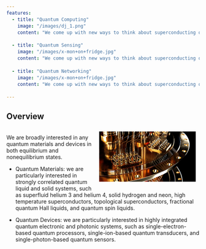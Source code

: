 ```yaml
---
features:
  - title: "Quantum Computing"
    image: "/images/dj_1.png"
    content: "We come up with new ways to think about superconducting quantum circuits. We are studying ways to make quantum memories, perform error correction, and topologically protected qubits. We come up with new ways to think about superconducting quantum circuits. We are studying ways to make quantum memories, perform error correction, and topologically protected qubits. We come up with new ways to think about superconducting quantum circuits. We are studying ways to make quantum memories, perform error correction, and topologically protected"

  - title: "Quantum Sensing"
    image: "/images/x-mon+on+fridge.jpg"
    content: "We come up with new ways to think about superconducting quantum circuits. We are studying ways to make quantum memories, perform error correction, and topologically protected qubits."

  - title: "Quantum Networking"
    image: "/images/x-mon+on+fridge.jpg"
    content: "We come up with new ways to think about superconducting quantum circuits. We are studying ways to make quantum memories, perform error correction, and topologically protected qubits."

--- 
```

## Overview

<img src="qc1.jpg" width="50%" style="float: right; padding: 10px;">

<br />
We are broadly interested in any quantum materials and devices in both equilibrium and nonequilibrium states. 

* Quantum Materials: we are particularly interested in strongly correlated quantum liquid and solid systems, such as superfluid helium 3 and helium 4, solid hydrogen and neon, high temperature superconductors, topological superconductors, fractional quantum Hall liquids, and quantum spin liquids.

* Quantum Devices: we are particularly interested in highly integrated quantum electronic and photonic systems, such as single-electron-based quantum processors, single-ion-based quantum transducers, and single-photon-based quantum sensors.

